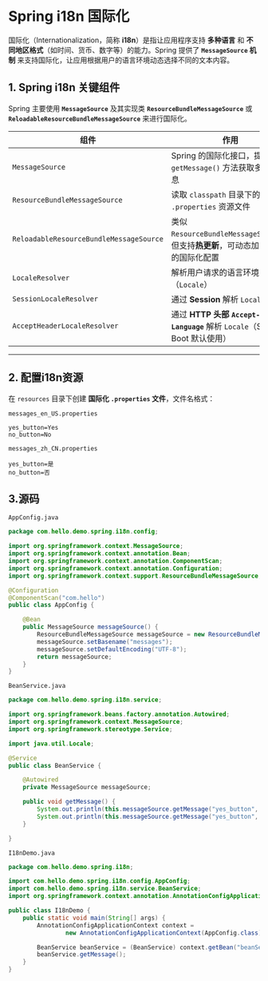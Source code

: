 # Spring i18n 国际化
国际化（Internationalization，简称 **i18n**）是指让应用程序支持 **多种语言** 和 **不同地区格式**（如时间、货币、数字等）的能力。Spring 提供了 **`MessageSource` 机制** 来支持国际化，让应用根据用户的语言环境动态选择不同的文本内容。

## 1. Spring i18n 关键组件
Spring 主要使用 **`MessageSource`** 及其实现类 **`ResourceBundleMessageSource`** 或 **`ReloadableResourceBundleMessageSource`** 来进行国际化。

| 组件 | 作用 |
|------|------|
| `MessageSource` | Spring 的国际化接口，提供 `getMessage()` 方法获取多语言信息 |
| `ResourceBundleMessageSource` | 读取 `classpath` 目录下的 `.properties` 资源文件 |
| `ReloadableResourceBundleMessageSource` | 类似 `ResourceBundleMessageSource`，但支持**热更新**，可动态加载最新的国际化配置 |
| `LocaleResolver` | 解析用户请求的语言环境（`Locale`） |
| `SessionLocaleResolver` | 通过 **Session** 解析 `Locale` |
| `AcceptHeaderLocaleResolver` | 通过 **HTTP 头部 `Accept-Language`** 解析 `Locale`（Spring Boot 默认使用） |

---

## 2. 配置i18n资源

在 `resources` 目录下创建 **国际化 `.properties` 文件**，文件名格式：  

`messages_en_US.properties`
```properties
yes_button=Yes
no_button=No
```

`messages_zh_CN.properties`
```properties
yes_button=是
no_button=否
```

## 3.源码

`AppConfig.java`
```java
package com.hello.demo.spring.i18n.config;

import org.springframework.context.MessageSource;
import org.springframework.context.annotation.Bean;
import org.springframework.context.annotation.ComponentScan;
import org.springframework.context.annotation.Configuration;
import org.springframework.context.support.ResourceBundleMessageSource;

@Configuration
@ComponentScan("com.hello")
public class AppConfig {

    @Bean
    public MessageSource messageSource() {
        ResourceBundleMessageSource messageSource = new ResourceBundleMessageSource();
        messageSource.setBasename("messages");
        messageSource.setDefaultEncoding("UTF-8");
        return messageSource;
    }
}

```

`BeanService.java`
```java
package com.hello.demo.spring.i18n.service;

import org.springframework.beans.factory.annotation.Autowired;
import org.springframework.context.MessageSource;
import org.springframework.stereotype.Service;

import java.util.Locale;

@Service
public class BeanService {

    @Autowired
    private MessageSource messageSource;

    public void getMessage() {
        System.out.println(this.messageSource.getMessage("yes_button", null, Locale.CHINA));
        System.out.println(this.messageSource.getMessage("yes_button", null, Locale.US));
    }

}

```

`I18nDemo.java`
```java
package com.hello.demo.spring.i18n;

import com.hello.demo.spring.i18n.config.AppConfig;
import com.hello.demo.spring.i18n.service.BeanService;
import org.springframework.context.annotation.AnnotationConfigApplicationContext;

public class I18nDemo {
    public static void main(String[] args) {
        AnnotationConfigApplicationContext context =
                new AnnotationConfigApplicationContext(AppConfig.class);

        BeanService beanService = (BeanService) context.getBean("beanService");
        beanService.getMessage();
    }
}
```
